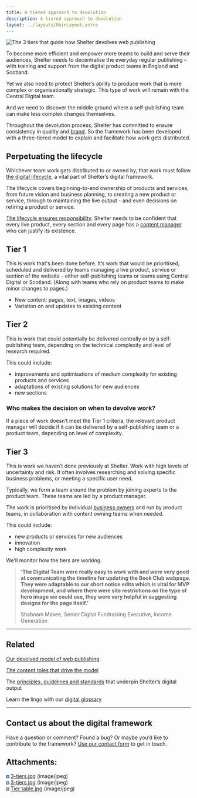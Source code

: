 ```yaml
---
title: A tiered approach to devolution
description: A tiered approach to devolution
layout: ../layouts/MainLayout.astro
---
```


![The 3 tiers that guide how Shelter devolves web publishing](attachments/404914253/604766575.jpg?width=680)

To become more efficient and empower more teams to build and serve their audiences, Shelter needs to decentralise the everyday regular publishing – with training and support from the digital product teams in England and Scotland.

Yet we also need to protect Shelter’s ability to produce work that is more complex or organisationally strategic. This type of work will remain with the Central Digital team.

And we need to discover the middle ground where a self-publishing team can make less complex changes themselves.

Throughout the devolution process, Shelter has committed to ensure consistency in quality and [brand](Our-brand-guidelines_760676531.html). So the framework has been developed with a three-tiered model to explain and facilitate how work gets distributed.

## Perpetuating the lifecycle

Whichever team work gets distributed to or owned by, that work must follow [the digital lifecycle](The-digital-lifecycle_839647233.html), a vital part of Shelter’s digital framework.

The lifecycle covers beginning-to-end ownership of products and services, from future vision and business planning, to creating a new product or service, through to maintaining the live output - and even decisions on retiring a product or service.

[The lifecycle ensures responsibility](The-digital-lifecycle_839647233.html). Shelter needs to be confident that every live product, every section and every page has a [content manager](The-roles-that-drive-the-devolved-model_543555625.html) who can justify its existence.

## Tier 1

This is work that's been done before. It’s work that would be prioritised, scheduled and delivered by teams managing a live product, service or section of the website - either self-publishing teams or teams using Central Digital or Scotland. (Along with teams who rely on product teams to make minor changes to pages.)

- New content: pages, text, images, videos
- Variation on and updates to existing content

## Tier 2 

This is work that could potentially be delivered centrally or by a self-publishing team, depending on the technical complexity and level of research required.

This could include:

- improvements and optimisations of medium complexity for existing products and services
- adaptations of existing solutions for new audiences
- new sections

### Who makes the decision on when to devolve work?

If a piece of work doesn’t meet the Tier 1 criteria, the relevant product manager will decide if it can be delivered by a self-publishing team or a product team, depending on level of complexity.

## Tier 3  

This is work we haven’t done previously at Shelter. Work with high levels of uncertainty and risk. It often involves researching and solving specific business problems, or meeting a specific user need.

Typically, we form a team around the problem by joining experts to the product team. These teams are led by a product manager.

The work is prioritised by individual [business owners](Business-ownership-in-practice_937656360.html) and run by product teams, in collaboration with content owning teams when needed.

This could include:

- new products or services for new audiences
- innovation
- high complexity work

We’ll monitor how the tiers are working.

> **‘The Digital Team were really easy to work with and were very good at communicating the timeline for updating the Book Club webpage. They were adaptable to our short notice edits which is vital for MVP development, and where there were site restrictions on the type of hero image we could use, they were very helpful in suggesting designs for the page itself.’**
>
> Shabnam Makee, Senior Digital Fundraising Executive, Income Generation

---

## Related

[Our devolved model of web publishing](The-devolved-model-of-delivering-digital_416317505.html)

[The content roles that drive the model](The-roles-that-drive-the-devolved-model_543555625.html)

The [principles, guidelines and standards](Intro-to-our-principles%2C-guidelines-and-standards_455966725.html) that underpin Shelter’s digital output

Learn the lingo with our [digital glossary](Shelter%27s-digital-glossary_712245258.html)

---

## Contact us about the digital framework

Have a question or comment? Found a bug? Or maybe you’d like to contribute to the framework? [Use our contact form](https://england.shelter.org.uk/contact_us_about_the_digital_framework) to get in touch.

## Attachments:

![](images/icons/bullet_blue.gif) [3-tiers.jpg](attachments/404914253/442302784.jpg) (image/jpeg)  
![](images/icons/bullet_blue.gif) [3-tiers.jpg](attachments/404914253/444629046.jpg) (image/jpeg)  
![](images/icons/bullet_blue.gif) [Tier table.jpg](attachments/404914253/604766575.jpg) (image/jpeg)
